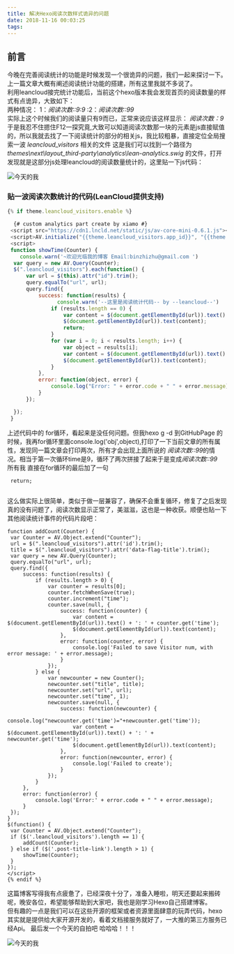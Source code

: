 ```yaml
---
title: 解决Hexo阅读次数样式诡异的问题
date: 2018-11-16 00:03:25
tags:
---
```


## 前言

  今晚在完善阅读统计的功能是时候发现一个很诡异的问题，我们一起来探讨一下。上一篇文章大概有阐述阅读统计功能的搭建，所有这里我就不多说了。  
  利用leancloud接完统计功能后，当前这个hexo版本我会发现首页的阅读数量的样式有点诡异，大致如下：  
  两种情况： 1：*阅读次数::9:9*   :2：*阅读次数::99*   
  实际上这个时候我们的阅读量只有9而已，正常来说应该这样显示：  *阅读次数：9*
  于是我忍不住摁住F12一探究竟,大致可以知道阅读次数那一块的元素是js直接赋值的，所以我就去找了一下阅读统计的部分的相关js，我比较粗暴，直接定位全局搜索一波 *leancloud_visitors*  相关的文件
  这是我们可以找到一个路径为 *themes\next\layout\_third-party\analytics\lean-analytics.swig* 的文件，打开发现就是这部分js处理leancloud的阅读数量统计的，这里贴一下js代码： 

 ![今天的我](/blog/images/11-16.jpg)
 
### 贴一波阅读次数统计的代码(LeanCloud提供支持)

  ``` JavaScript 看到function showTime 我相信你已经很明白了
  {% if theme.leancloud_visitors.enable %}
  
    {# custom analytics part create by xiamo #}
   <script src="https://cdn1.lncld.net/static/js/av-core-mini-0.6.1.js"></script>
   <script>AV.initialize("{{theme.leancloud_visitors.app_id}}", "{{theme.leancloud_visitors.app_key}}");</script>
   <script>
   function showTime(Counter) {
      console.warn('~欢迎光临我的博客 Email:binzhizhu@gmail.com ')
   	var query = new AV.Query(Counter);
   	$(".leancloud_visitors").each(function() {
   		var url = $(this).attr("id").trim();
   		query.equalTo("url", url);
   		query.find({
   			success: function(results) {
                  console.warn('--这里是阅读统计代码-- by --leancloud--')
   				if (results.length == 0) {
   					var content = $(document.getElementById(url)).text() + ': 0';
   					$(document.getElementById(url)).text(content);
   					return;
   				}
   				for (var i = 0; i < results.length; i++) {
   					var object = results[i];
   					var content = $(document.getElementById(url)).text() + object.attributes.time;
   					$(document.getElementById(url)).text(content);
   				}
   			},
   			error: function(object, error) {
   				console.log("Error: " + error.code + " " + error.message);
   			}
   		});
  
   	});
   }
  
   ```
  
  上述代码中的 for循环，看起来是没任何问题。但我hexo g -d 到GitHubPage 的时候，我再for循环里面console.log('obj',object),打印了一下当前文章的所有属性，发现同一篇文章会打印两次，所有才会出现上面所说的 *阅读次数::99*的情况。相当于第一次循环time是9，循环了两次拼接了起来于是变成*阅读次数::99*  
  所有我 直接在for循环的最后加了一句  
  
 <!-- more -->
 
 ```
  return;
  
 ```
  这么做实际上很简单，类似于做一层兼容了，确保不会重复循环，修复了之后发现真的没有问题了，阅读次数显示正常了，美滋滋，这也是一种收获。顺便也贴一下其他阅读统计事件的代码片段吧： 
   ``` 这里是统计部分 
   function addCount(Counter) {
   	var Counter = AV.Object.extend("Counter");
   	url = $(".leancloud_visitors").attr('id').trim();
   	title = $(".leancloud_visitors").attr('data-flag-title').trim();
   	var query = new AV.Query(Counter);
   	query.equalTo("url", url);
   	query.find({
   		success: function(results) {
   			if (results.length > 0) {
   				var counter = results[0];
   				counter.fetchWhenSave(true);
   				counter.increment("time");
   				counter.save(null, {
   					success: function(counter) {
   						var content = $(document.getElementById(url)).text() + ': ' + counter.get('time');
   						$(document.getElementById(url)).text(content);
   					},
   					error: function(counter, error) {
   						console.log('Failed to save Visitor num, with error message: ' + error.message);
   					}
   				});
   			} else {
   				var newcounter = new Counter();
   				newcounter.set("title", title);
   				newcounter.set("url", url);
   				newcounter.set("time", 1);
   				newcounter.save(null, {
   					success: function(newcounter) {
   					    console.log("newcounter.get('time')="+newcounter.get('time'));
   						var content = $(document.getElementById(url)).text() + ': ' + newcounter.get('time');
   						$(document.getElementById(url)).text(content);
   					},
   					error: function(newcounter, error) {
   						console.log('Failed to create');
   					}
   				});
   			}
   		},
   		error: function(error) {
   			console.log('Error:' + error.code + " " + error.message);
   		}
   	});
   }
   $(function() {
   	var Counter = AV.Object.extend("Counter");
   	if ($('.leancloud_visitors').length == 1) {
   		addCount(Counter);
   	} else if ($('.post-title-link').length > 1) {
   		showTime(Counter);
   	}
   });
   </script>
  {% endif %}

  ```

 这篇博客写得我有点疲惫了，已经深夜十分了，准备入睡啦，明天还要起来搬砖呢，晚安各位，希望能够帮助到大家吧，我也是刚学习Hexo自己搭建博客。  
 但有趣的一点是我们可以在这些开源的框架或者资源里面肆意的玩弄代码，hexo其实就是提供给大家开源开发的，看着文档接服务就好了，一大推的第三方服务已经Api。
 最后发一个今天的自拍吧 哈哈哈！！！
 
 ![今天的我](/blog/images/11-16.jpg)

  